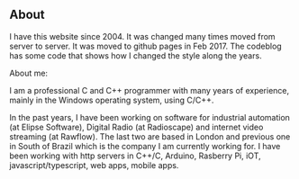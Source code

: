 
## About


I have this website since 2004. It was changed many times moved from 
server to server. It was moved to github pages in Feb 2017.
The codeblog has some code that shows how I changed the style along the years.


About me:

I am a professional C and C++ programmer with many years of experience, mainly 
in the Windows operating system, using C/C++.

In the past years, I have been working on software for industrial 
automation (at Elipse Software), Digital Radio (at Radioscape) and 
internet video streaming (at Rawflow). The last two are based in 
London and previous one in South of Brazil which is the company I am 
currently working for.
I have been working with http servers in C++/C, Arduino, Rasberry Pi,
iOT, javascript/typescript, web apps, mobile apps.

